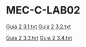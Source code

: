 # MEC-C-LAB02
[Guia 2  3.1.txt](https://github.com/JuanTerry/MEC-C-LAB02/files/10845740/Guia.2.3.1.txt)
[Guia 2  3.2.txt](https://github.com/JuanTerry/MEC-C-LAB02/files/10845742/Guia.2.3.2.txt)

[Guia 2  3.3.txt](https://github.com/JuanTerry/MEC-C-LAB02/files/10845760/Guia.2.3.3.txt)
[Guia 2  3.4.txt](https://github.com/JuanTerry/MEC-C-LAB02/files/10845951/Guia.2.3.4.txt)
